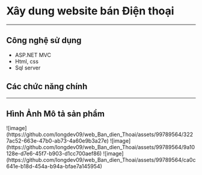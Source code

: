<h1>Xây dung website bán Điện thoại</h1>

<hr/>

<h2>Công nghệ sử dụng</h2>
<ul>
  <li> ASP.NET MVC</li>
  <li>Html, css</li>
  <li>Sql server</li>
</ul>

<h2>Các chức năng chính</h2>

<hr />
<h2>Hình Ảnh Mô tả sản phẩm</h2>
![image](https://github.com/longdev09/web_Ban_dien_Thoai/assets/99789564/3227ac52-663e-47b0-ab73-4a60e9b3a27e)
![image](https://github.com/longdev09/web_Ban_dien_Thoai/assets/99789564/9a10128e-d7e6-45f7-b903-d1cc700aef86)
![image](https://github.com/longdev09/web_Ban_dien_Thoai/assets/99789564/ca0c641e-b18d-454a-b94a-bfae7a145954)





